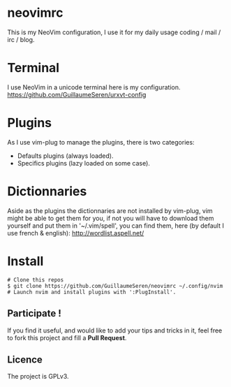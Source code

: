 neovimrc
=====
This is my NeoVim configuration,
I use it for my daily usage coding / mail / irc / blog.

Terminal
========
I use NeoVim in a unicode terminal here is my configuration.
https://github.com/GuillaumeSeren/urxvt-config

Plugins
=======
As I use vim-plug to manage the plugins, there is two categories:
* Defaults plugins (always loaded).
* Specifics plugins (lazy loaded on some case).

Dictionnaries
=============
Aside as the plugins the dictionnaries are not installed by vim-plug,
vim might be able to get them for you, if not you will have to download
them yourself and put them in '~/.vim/spell',
you can find them, here (by default I use french & english):
http://wordlist.aspell.net/

Install
=======
```
# Clone this repos
$ git clone https://github.com/GuillaumeSeren/neovimrc ~/.config/nvim
# Launch nvim and install plugins with ':PlugInstall'.
```

## Participate !
If you find it useful, and would like to add your tips and tricks in it,
feel free to fork this project and fill a __Pull Request__.

## Licence
The project is GPLv3.
